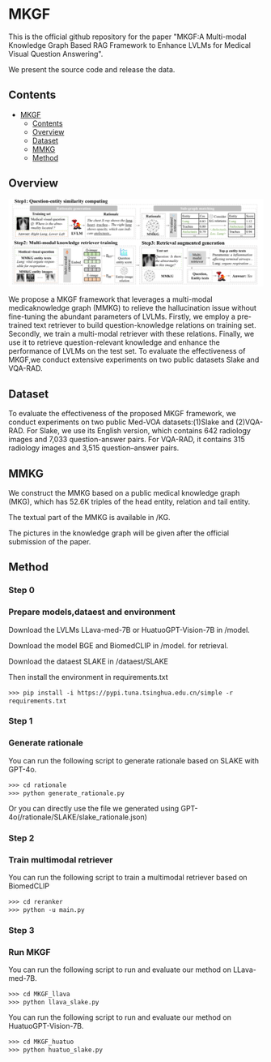 # MKGF
This is the official github repository for the paper "MKGF:A Multi-modal Knowledge Graph Based RAG Framework to Enhance LVLMs for Medical Visual Question Answering".

We present the source code and release the data.

## Contents

- [MKGF](#MKGF)
  - [Contents](#Contents)
  - [Overview](#Overview)
  - [Dataset](#Dataset)
  - [MMKG](#MMKG)
  - [Method](#Method)

## Overview
![MKFG](https://raw.githubusercontent.com/ehnal/MKGF/main/MKFG.png)

We propose a MKGF framework that leverages a multi-modal medicaknowledge graph (MMKG) to relieve the hallucination issue without fine-tuning the abundant parameters of LVLMs. Firstly, we employ a pre-trained text retriever to build question-knowledge relations on training set. Secondly, we train a multi-modal retriever with these relations. Finally, we use it to retrieve question-relevant knowledge and enhance the performance of LVLMs on the test set. To evaluate the effectiveness of MKGF,we conduct extensive experiments on two public datasets Slake and VQA-RAD.

## Dataset
To evaluate the effectiveness of the proposed MKGF framework, we conduct experiments on two public Med-VOA datasets:(1)Slake and (2)VQA-RAD.
For Slake, we use its English version, which contains 642 radiology images and 7,033 question-answer pairs. For VQA-RAD, it contains 315 radiology images and 3,515 question–answer pairs.

## MMKG
We construct the MMKG based on a public medical knowledge graph (MKG), which has 52.6K triples of the head entity, relation and tail entity. 

The textual part of the MMKG is available in /KG.

The pictures in the knowledge graph will be given after the official submission of the paper.

## Method

### Step 0 
### Prepare models,dataest and environment
Download the LVLMs LLava-med-7B or HuatuoGPT-Vision-7B in /model. 

Download the model BGE and BiomedCLIP in /model. for retrieval.

Download the dataest SLAKE in /dataest/SLAKE

Then install the environment in requirements.txt
```
>>> pip install -i https://pypi.tuna.tsinghua.edu.cn/simple -r requirements.txt
```

### Step 1
### Generate rationale
You can run the following script to generate rationale based on SLAKE with GPT-4o.
```
>>> cd rationale
>>> python generate_rationale.py
```
Or you can directly use the file we generated using GPT-4o(/rationale/SLAKE/slake_rationale.json)

### Step 2 
### Train multimodal retriever
You can run the following script to train a multimodal retriever based on BiomedCLIP
```
>>> cd reranker
>>> python -u main.py
```

### Step 3
### Run MKGF
You can run the following script to run and evaluate our method on LLava-med-7B.
```
>>> cd MKGF_llava
>>> python llava_slake.py
```

You can run the following script to run and evaluate our method on HuatuoGPT-Vision-7B.
```
>>> cd MKGF_huatuo
>>> python huatuo_slake.py
```



